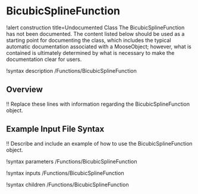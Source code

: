 # BicubicSplineFunction

!alert construction title=Undocumented Class
The BicubicSplineFunction has not been documented. The content listed below should be used as a starting point for
documenting the class, which includes the typical automatic documentation associated with a
MooseObject; however, what is contained is ultimately determined by what is necessary to make the
documentation clear for users.

!syntax description /Functions/BicubicSplineFunction

## Overview

!! Replace these lines with information regarding the BicubicSplineFunction object.

## Example Input File Syntax

!! Describe and include an example of how to use the BicubicSplineFunction object.

!syntax parameters /Functions/BicubicSplineFunction

!syntax inputs /Functions/BicubicSplineFunction

!syntax children /Functions/BicubicSplineFunction

